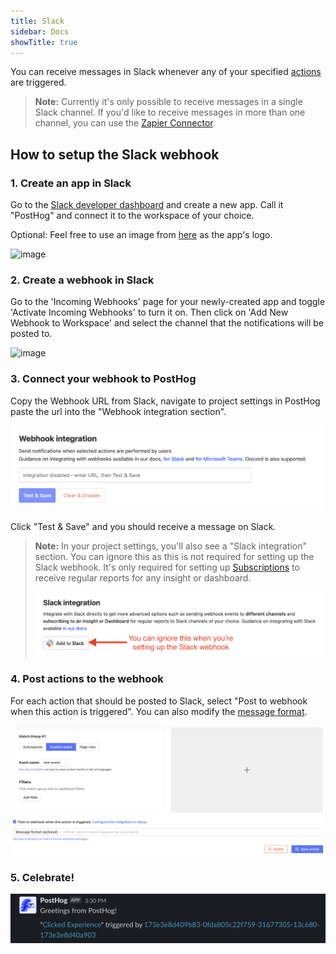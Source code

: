 ```yaml
---
title: Slack
sidebar: Docs
showTitle: true
---
```


You can receive messages in Slack whenever any of your specified [actions](/docs/user-guides/actions) are triggered. 

> **Note:** Currently it's only possible to receive messages in a single Slack channel. If you'd like to receive messages in more than one channel, you can use the [Zapier Connector](/apps/zapier-connector).

## How to setup the Slack webhook

### 1. Create an app in Slack
Go to the [Slack developer dashboard]((https://api.slack.com/apps?new_app=1)) and create a new app. Call it "PostHog" and connect it to the workspace of your choice.

Optional: Feel free to use an image from [here](/media) as the app's logo.

![image](https://user-images.githubusercontent.com/53387/78574619-86939580-782a-11ea-8617-caf1ffe2783a.png)

### 2. Create a webhook in Slack
Go to the 'Incoming Webhooks' page for your newly-created app and toggle 'Activate Incoming Webhooks' to turn it on. Then click on 'Add New Webhook to Workspace' and select the channel that the notifications will be posted to.

![image](https://user-images.githubusercontent.com/53387/78574881-ec801d00-782a-11ea-9b87-8a40e49dd912.png)

### 3. Connect your webhook to PostHog
Copy the Webhook URL from Slack, navigate to project settings in PostHog paste the url into the "Webhook integration section".

![Add webhook integration](../../images/docs/webhooks/webhook-integration.png)

Click "Test & Save" and you should receive a message on Slack. 

> **Note:** In your project settings, you'll also see a "Slack integration" section. You can ignore this as this is not required for setting up the Slack webhook. It's only required for setting up [Subscriptions](/docs/data/subscriptions) to receive regular reports for any insight or dashboard.
> 
> ![Screenshot of Slack integration](../../images/docs/webhooks/slack-integration-for-subscriptions.png) 

### 4. Post actions to the webhook

For each action that should be posted to Slack, select "Post to webhook when this action is triggered". You can also modify the [message format](/docs/integrate/webhooks#message-formatting).

![PostHog Edit Action](../../images/post-action-slack.png)

### 5. Celebrate!

![Slack Message](../../images/slack-message.png)

